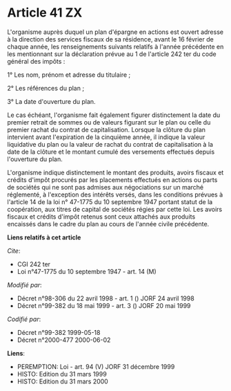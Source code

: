 # Article 41 ZX

L'organisme auprès duquel un plan d'épargne en actions est ouvert adresse à la direction des services fiscaux de sa
résidence, avant le 16 février de chaque année, les renseignements suivants relatifs à l'année précédente en les mentionnant
sur la déclaration prévue au 1 de l'article 242 ter du code général des impôts :

1° Les nom, prénom et adresse du titulaire ;

2° Les références du plan ;

3° La date d'ouverture du plan.

Le cas échéant, l'organisme fait également figurer distinctement la date du premier retrait de sommes ou de valeurs figurant
sur le plan ou celle du premier rachat du contrat de capitalisation. Lorsque la clôture du plan intervient avant l'expiration
de la cinquième année, il indique la valeur liquidative du plan ou la valeur de rachat du contrat de capitalisation à la date
de la clôture et le montant cumulé des versements effectués depuis l'ouverture du plan.

L'organisme indique distinctement le montant des produits, avoirs fiscaux et crédits d'impôt procurés par les placements
effectués en actions ou parts de sociétés qui ne sont pas admises aux négociations sur un marché réglementé, à l'exception
des intérêts versés, dans les conditions prévues à l'article 14 de la loi n° 47-1775 du 10 septembre 1947 portant statut de
la coopération, aux titres de capital de sociétés régies par cette loi. Les avoirs fiscaux et crédits d'impôt retenus sont
ceux attachés aux produits encaissés dans le cadre du plan au cours de l'année civile précédente.

**Liens relatifs à cet article**

_Cite_:

  - CGI 242 ter
  - Loi n°47-1775 du 10 septembre 1947 - art. 14 (M)

_Modifié par_:

  - Décret n°98-306 du 22 avril 1998 - art. 1 () JORF 24 avril 1998
  - Décret n°99-382 du 18 mai 1999 - art. 3 () JORF 20 mai 1999

_Codifié par_:

  - Décret n°99-382 1999-05-18
  - Décret n°2000-477 2000-06-02

**Liens**:

  - PEREMPTION: Loi - art. 94 (V) JORF 31 décembre 1999
  - HISTO: Edition du 31 mars 1999
  - HISTO: Edition du 31 mars 2000
